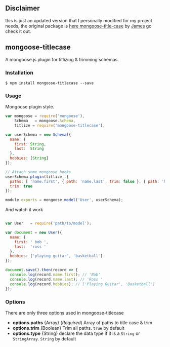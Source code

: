 ## Disclaimer
this is just an updated version that I personally modified for my project needs,
the original package is [here mongoose-title-case](https://github.com/james1x0/mongoose-title-case)
by [James](https://github.com/James1x0) go check it out.

## mongoose-titlecase
A mongoose.js plugin for titlizing & trimming schemas.

### Installation
```
$ npm install mongoose-titlecase --save
```

### Usage
Mongoose plugin style.

```javascript
var mongoose = require('mongoose'),
    Schema   = mongoose.Schema,
    titlize = require('mongoose-titlecase'),

var userSchema = new Schema({
  name: {
    first: String,
    last:  String
  },
  hobbies: [String]
});

// Attach some mongoose hooks
userSchema.plugin(titlize, {
  paths: [ 'name.first', { path: 'name.last', trim: false }, { path: 'hobbies', type: 'StringArray', trim: false } ], // Array of paths
  trim: true
});

module.exports = mongoose.model('User', userSchema);
```

And watch it work

```javascript

var User   = require('path/to/model');

var document = new User({
  name: {
    first: ' bob ',
    last:  'ross '
  },
  hobbies: ['playing guitar', 'basketball']
});

document.save().then(record => {
  console.log(record.name.first); // 'Bob'
  console.log(record.name.last); // 'Ross '
  console.log(record.hobbies); // ['Playing Guitar', 'Basketball']
});
```

### Options

There are only three options used in mongoose-titlecase

+ **options.paths** {Array} (*Required*) Array of paths to title case & trim
+ **options.trim** {Boolean} Trim all paths. `true` by default
+ **options.type** {String} declare the data type if it is a `String` or `StringArray`. `String` by default
